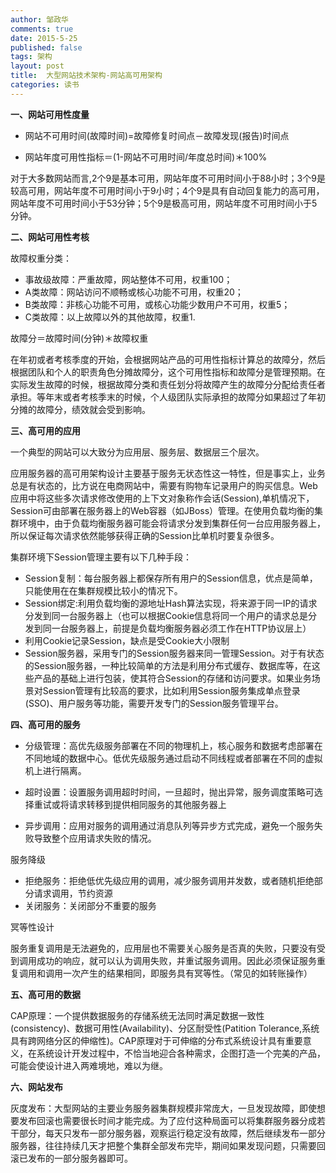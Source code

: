 ```yaml
---
author: 邹政华
comments: true
date: 2015-5-25
published: false 
tags: 架构
layout: post
title:  大型网站技术架构-网站高可用架构
categories: 读书 
---
```



**一、网站可用性度量**


- 网站不可用时间(故障时间)=故障修复时间点－故障发现(报告)时间点

- 网站年度可用性指标＝(1-网站不可用时间/年度总时间)＊100%

对于大多数网站而言,2个9是基本可用，网站年度不可用时间小于88小时；3个9是较高可用，网站年度不可用时间小于9小时；4个9是具有自动回复能力的高可用，网站年度不可用时间小于53分钟；5个9是极高可用，网站年度不可用时间小于5分钟。


**二、网站可用性考核**


故障权重分类：

- 事故级故障：严重故障，网站整体不可用，权重100；
- A类故障：网站访问不顺畅或核心功能不可用，权重20；
- B类故障：非核心功能不可用，或核心功能少数用户不可用，权重5；
- C类故障：以上故障以外的其他故障，权重1.

故障分＝故障时间(分钟)＊故障权重

在年初或者考核季度的开始，会根据网站产品的可用性指标计算总的故障分，然后根据团队和个人的职责角色分摊故障分，这个可用性指标和故障分是管理预期。在实际发生故障的时候，根据故障分类和责任划分将故障产生的故障分分配给责任者承担。等年末或者考核季末的时候，个人级团队实际承担的故障分如果超过了年初分摊的故障分，绩效就会受到影响。

**三、高可用的应用**

一个典型的网站可以大致分为应用层、服务层、数据层三个层次。

应用服务器的高可用架构设计主要基于服务无状态性这一特性，但是事实上，业务总是有状态的，比方说在电商网站中，需要有购物车记录用户的购买信息。Web应用中将这些多次请求修改使用的上下文对象称作会话(Session),单机情况下，Session可由部署在服务器上的Web容器（如JBoss）管理。在使用负载均衡的集群环境中，由于负载均衡服务器可能会将请求分发到集群任何一台应用服务器上，所以保证每次请求依然能够获得正确的Session比单机时要复杂很多。

集群环境下Session管理主要有以下几种手段：

- Session复制：每台服务器上都保存所有用户的Session信息，优点是简单，只能使用在在集群规模比较小的情况下。
- Session绑定:利用负载均衡的源地址Hash算法实现，将来源于同一IP的请求分发到同一台服务器上（也可以根据Cookie信息将同一个用户的请求总是分发到同一台服务器上，前提是负载均衡服务器必须工作在HTTP协议层上）
- 利用Cookie记录Session，缺点是受Cookie大小限制
- Session服务器，采用专门的Session服务器来同一管理Session。对于有状态的Session服务器，一种比较简单的方法是利用分布式缓存、数据库等，在这些产品的基础上进行包装，使其符合Session的存储和访问要求。如果业务场景对Session管理有比较高的要求，比如利用Session服务集成单点登录(SSO)、用户服务等功能，需要开发专门的Session服务管理平台。

**四、高可用的服务**

- 分级管理：高优先级服务部署在不同的物理机上，核心服务和数据考虑部署在不同地域的数据中心。低优先级服务通过启动不同线程或者部署在不同的虚拟机上进行隔离。

- 超时设置：设置服务调用超时时间，一旦超时，抛出异常，服务调度策略可选择重试或将请求转移到提供相同服务的其他服务器上
- 异步调用：应用对服务的调用通过消息队列等异步方式完成，避免一个服务失败导致整个应用请求失败的情况。

服务降级

- 拒绝服务：拒绝低优先级应用的调用，减少服务调用并发数，或者随机拒绝部分请求调用，节约资源
- 关闭服务：关闭部分不重要的服务

冥等性设计

服务重复调用是无法避免的，应用层也不需要关心服务是否真的失败，只要没有受到调用成功的响应，就可以认为调用失败，并重试服务调用。因此必须保证服务重复调用和调用一次产生的结果相同，即服务具有冥等性。（常见的如转账操作）

**五、高可用的数据**

CAP原理：一个提供数据服务的存储系统无法同时满足数据一致性(consistency)、数据可用性(Availability)、分区耐受性(Patition Tolerance,系统具有跨网络分区的伸缩性)。CAP原理对于可伸缩的分布式系统设计具有重要意义，在系统设计开发过程中，不恰当地迎合各种需求，企图打造一个完美的产品，可能会使设计进入两难境地，难以为继。

**六、网站发布**

灰度发布：大型网站的主要业务服务器集群规模非常庞大，一旦发现故障，即使想要发布回滚也需要很长时间才能完成。为了应付这种局面可以将集群服务器分成若干部分，每天只发布一部分服务器，观察运行稳定没有故障，然后继续发布一部分服务器，往往持续几天才把整个集群全部发布完毕，期间如果发现问题，只需要回滚已发布的一部分服务器即可。






























